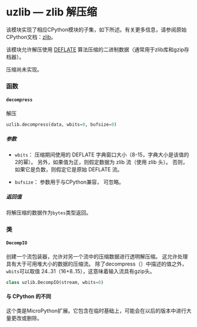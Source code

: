uzlib  — zlib 解压缩
=========================

该模块实现了相应CPython模块的子集，如下所述。有关更多信息，请参阅原始CPython文档：[zlib](https://docs.python.org/3.5/library/zlib.html#module-zlib)。

该模块允许解压使用 [DEFLATE](https://en.wikipedia.org/wiki/DEFLATE) 算法压缩的二进制数据（通常用于zlib库和gzip存档器）。

压缩尚未实现。

### 函数

#### `decompress`

解压

```python
uzlib.decompress(data, wbits=0, bufsize=0)
```

##### 参数

* `wbits`： 压缩期间使用的 DEFLATE 字典窗口大小（8-15，字典大小是该值的2的幂）。 另外，如果值为正，则假定数据为 zlib 流（使用 zlib 头）。 否则，如果它是负数，则假定它是原始 DEFLATE 流。 

* `bufsize`： 参数用于与CPython兼容， 可忽略。

##### 返回值

将解压缩的数据作为`bytes`类型返回。 


### 类

#### `DecompIO`

创建一个流包装器，允许对另一个流中的压缩数据进行透明解压缩。 这允许处理具有大于可用堆大小的数据的压缩流。 除了decompress（）中描述的值之外，`wbits`可以取值 24..31（16+8..15），这意味着输入流具有gzip头。

```python
class uzlib.DecompIO(stream, wbits=0)
```

#### 与 CPython 的不同

这个类是MicroPython扩展。它包含在临时基础上，可能会在以后的版本中进行大量更改或删除。


